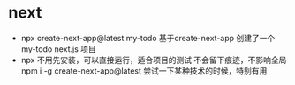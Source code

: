 # next

- npx create-next-app@latest my-todo
  基于create-next-app 创建了一个my-todo next.js 项目
- npx
  不用先安装，可以直接运行，适合项目的测试
  不会留下痕迹，不影响全局
  npm i -g create-next-app@latest
  尝试一下某种技术的时候，特别有用
